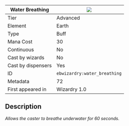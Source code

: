 | Water Breathing |![](https://github.com/Electroblob77/Wizardry/blob/1.12.2/src/main/resources/assets/ebwizardry/textures/spells/water_breathing.png)|
|---|---|
| Tier | Advanced |
| Element | Earth |
| Type | Buff |
| Mana Cost | 30 |
| Continuous | No |
| Cast by wizards | No |
| Cast by dispensers | Yes |
| ID | `ebwizardry:water_breathing` |
| Metadata | 72 |
| First appeared in | Wizardry 1.0 |
## Description
_Allows the caster to breathe underwater for 60 seconds._